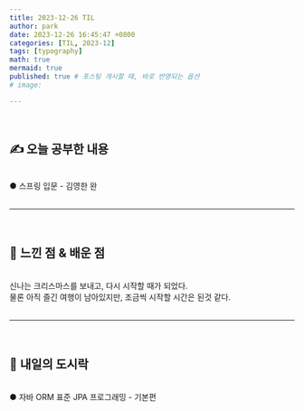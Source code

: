 ```yaml
---
title: 2023-12-26 TIL 
author: park
date: 2023-12-26 16:45:47 +0800
categories: [TIL, 2023-12]
tags: [typography]
math: true
mermaid: true
published: true # 포스팅 개시할 때, 바로 반영되는 옵션
# image: 

---
```


<br>

## ✍ 오늘 공부한 내용

<br>
● 스프링 입문 - 김영한 완<br>

<br>

---

<br>

## 🧠 느낀 점 & 배운 점 

<br>
신나는 크리스마스를 보내고, 다시 시작할 때가 되었다.<br>
물론 아직 즐긴 여행이 남아있지만, 조금씩 시작할 시간은 된것 같다.<br>
<br>

---

<br>

## 🍱 내일의 도시락

<br>
● 자바 ORM 표준 JPA 프로그래밍 - 기본편<br>
<br>
<br>